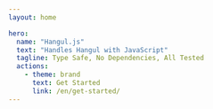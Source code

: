 ```yaml
---
layout: home

hero:
  name: "Hangul.js"
  text: "Handles Hangul with JavaScript"
  tagline: Type Safe, No Dependencies, All Tested
  actions:
    - theme: brand
      text: Get Started
      link: /en/get-started/
---
```

